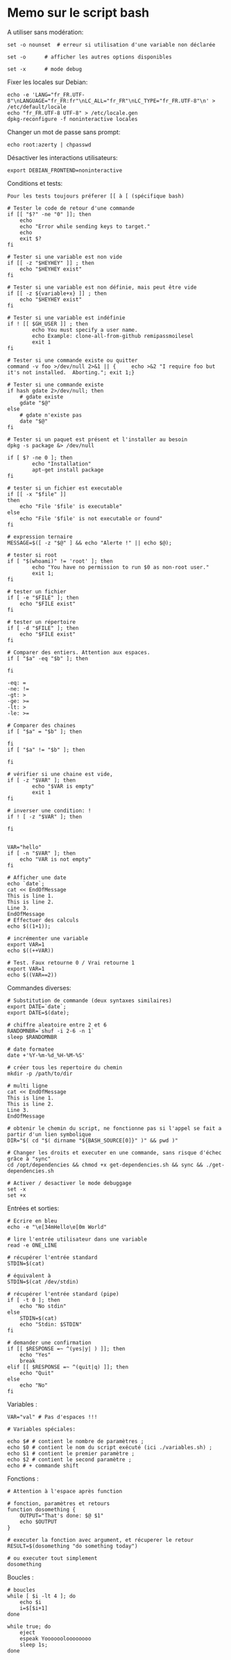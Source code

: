 # Memo sur le script bash

A utiliser sans modération:

	set -o nounset 	# erreur si utilisation d'une variable non déclarée
	
	set -o 		# afficher les autres options disponibles

	set -x 		# mode debug

Fixer les locales sur Debian:

	echo -e 'LANG="fr_FR.UTF-8"\nLANGUAGE="fr_FR:fr"\nLC_ALL="fr_FR"\nLC_TYPE="fr_FR.UTF-8"\n' > /etc/default/locale
	echo "fr_FR.UTF-8 UTF-8" > /etc/locale.gen
	dpkg-reconfigure -f noninteractive locales

Changer un mot de passe sans prompt:

	echo root:azerty | chpasswd

Désactiver les interactions utilisateurs:

	export DEBIAN_FRONTEND=noninteractive 

Conditions et tests:

	Pour les tests toujours préferer [[ à [ (spécifique bash)
	
	# Tester le code de retour d'une commande
	if [[ "$?" -ne "0" ]]; then
	    echo
	    echo "Error while sending keys to target."
	    echo
	    exit $?
	fi

	# Tester si une variable est non vide
	if [[ -z "$HEYHEY" ]] ; then
		echo "$HEYHEY exist"
	fi
	
	# Tester si une variable est non définie, mais peut être vide
	if [[ -z ${variable+x} ]] ; then
		echo "$HEYHEY exist"
	fi
	
	# Tester si une variable est indéfinie
	if ! [[ $GH_USER ]] ; then
            echo You must specify a user name.
            echo Example: clone-all-from-github remipassmoilesel
            exit 1
    fi

	# Tester si une commande existe ou quitter
	command -v foo >/dev/null 2>&1 || {     echo >&2 "I require foo but it's not installed.  Aborting."; exit 1;}

	# Tester si une commande existe
	if hash gdate 2>/dev/null; then
		# gdate existe
		gdate "$@"
	else
		# gdate n'existe pas
		date "$@"
	fi

	# Tester si un paquet est présent et l'installer au besoin
	dpkg -s package &> /dev/null

	if [ $? -ne 0 ]; then
			echo "Installation"
			apt-get install package
	fi
	
	# tester si un fichier est executable
	if [[ -x "$file" ]]
	then
		echo "File '$file' is executable"
	else
		echo "File '$file' is not executable or found"
	fi

	# expression ternaire
	MESSAGE=$([ -z "$@" ] && echo "Alerte !" || echo $@);
	
	# tester si root
	if [ "$(whoami)" != 'root' ]; then
			echo "You have no permission to run $0 as non-root user."
			exit 1;
	fi

	# tester un fichier 
	if [ -e "$FILE" ]; then
		echo "$FILE exist"
	fi

	# tester un répertoire
	if [ -d "$FILE" ]; then
		echo "$FILE exist"
	fi
	
	# Comparer des entiers. Attention aux espaces.
	if [ "$a" -eq "$b" ]; then

	fi

	-eq: =
	-ne: !=
	-gt: >
	-ge: >=
	-lt: >
	-le: >=

	# Comparer des chaines
	if [ "$a" = "$b" ]; then

	fi
	if [ "$a" != "$b" ]; then

	fi

	# vérifier si une chaine est vide,
	if [ -z "$VAR" ]; then
			echo "$VAR is empty"
			exit 1
	fi

	# inverser une condition: !
	if ! [ -z "$VAR" ]; then

	fi


	VAR="hello"
	if [ -n "$VAR" ]; then
		echo "VAR is not empty"
	fi
	
	# Afficher une date
	echo `date`;
	cat << EndOfMessage
	This is line 1.
	This is line 2.
	Line 3.
	EndOfMessage
	# Effectuer des calculs
	echo $((1+1));

	# incrémenter une variable
	export VAR=1
	echo $((++VAR))
	
	# Test. Faux retourne 0 / Vrai retourne 1
	export VAR=1
	echo $((VAR==2))



Commandes diverses:

	# Substitution de commande (deux syntaxes similaires)
	export DATE=`date`;
	export DATE=$(date);

	# chiffre aleatoire entre 2 et 6
	RANDOMNBR=`shuf -i 2-6 -n 1`
	sleep $RANDOMNBR

	# date formatee
	date +'%Y-%m-%d_%H-%M-%S'

	# créer tous les repertoire du chemin
	mkdir -p /path/to/dir
	
	# multi ligne
	cat << EndOfMessage
	This is line 1.
	This is line 2.
	Line 3.
	EndOfMessage

	# obtenir le chemin du script, ne fonctionne pas si l'appel se fait a partir d'un lien symbolique
	DIR="$( cd "$( dirname "${BASH_SOURCE[0]}" )" && pwd )"
	
	# Changer les droits et executer en une commande, sans risque d'échec grâce à "sync"
	cd /opt/dependencies && chmod +x get-dependencies.sh && sync && ./get-dependencies.sh
	
	# Activer / desactiver le mode debuggage
	set -x
	set +x
	
Entrées et sorties:

	# Ecrire en bleu
	echo -e "\e[34mHello\e[0m World"

	# lire l'entrée utilisateur dans une variable
	read -e ONE_LINE

	# récupérer l'entrée standard
	STDIN=$(cat)

	# équivalent à 
	STDIN=$(cat /dev/stdin)

	# récupérer l'entrée standard (pipe)
	if [ -t 0 ]; then
		echo "No stdin"
	else
		STDIN=$(cat)
		echo "Stdin: $STDIN"
	fi
	
	# demander une confirmation
	if [[ $RESPONSE =~ ^(yes|y| ) ]]; then
		echo "Yes"
        break
	elif [[ $RESPONSE =~ ^(quit|q) ]]; then
		echo "Quit"
	else
		echo "No"
	fi


Variables : 

	VAR="val" # Pas d'espaces !!!

	# Variables spéciales:

	echo $# # contient le nombre de paramètres ;
	echo $0 # contient le nom du script exécuté (ici ./variables.sh) ;
	echo $1 # contient le premier paramètre ;
	echo $2 # contient le second paramètre ;
	echo # + commande shift


Fonctions :

	# Attention à l'espace après function 

	# fonction, paramètres et retours
	function dosomething {
		OUTPUT="That's done: $@ $1"
		echo $OUTPUT
	}

	# executer la fonction avec argument, et récuperer le retour
	RESULT=$(dosomething "do something today")
	
	# ou executer tout simplement
	dosomething


Boucles : 

	# boucles
	while [ $i -lt 4 ]; do
		echo $i
		i=$[$i+1]
	done

	while true; do
		eject
		espeak Yooooooloooooooo
		sleep 1s;
	done


